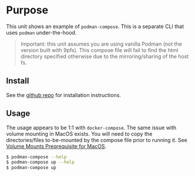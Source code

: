 # Purpose

This unit shows an example of `podman-compose`. This is a separate CLI that
uses `podman` under-the-hood.

> Important: this unit assumes you are using vanilla Podman (not the
> version built with 9pfs). This compose file will fail to find
> the html directory specified otherwise due to the mirroring/sharing of
> the host fs.

## Install

See the [github repo](https://github.com/containers/podman-compose) for installation instructions.

## Usage

The usage appears to be 1:1 with `docker-compose`. The same issue with volume
mounting in MacOS exists. You will need to copy the directories/files
to-be-mounted by the compose file prior to running it. See
[Volume Mounts Preqrequisite for MacOS](./../01-single-container/README.md#volume-mounts-prerequisite-for-macos).

```bash
$ podman-compose --help
$ podman-compose up --help
$ podman-compose up
```